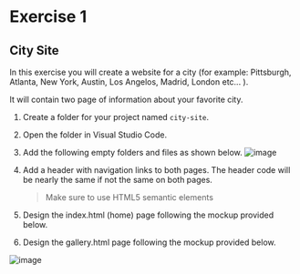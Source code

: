 # Exercise 1

## City Site

In this exercise you will create a website for a city (for example: Pittsburgh, Atlanta, New York, Austin, Los Angelos, Madrid, London etc... ).

It will contain two page of information about your favorite city.

1. Create a folder for your project named `city-site`.
1. Open the folder in Visual Studio Code.
1. Add the following empty folders and files as shown below.
   ![image](https://github.com/craigmckeachie/yearup-fall2023-notes/assets/1474579/5aacc1cc-dae9-4917-a39a-3085cacb7b03)
1. Add a header with navigation links to both pages. The header code will be nearly the same if not the same on both pages.

   > Make sure to use HTML5 semantic elements

1. Design the index.html (home) page following the mockup provided below.
1. Design the gallery.html page following the mockup provided below.

![image](https://github.com/craigmckeachie/yearup-fall2023-notes/assets/1474579/016473d6-9cde-4f84-a048-1c66cbeecd52)
